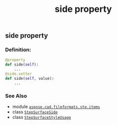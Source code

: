 ﻿---
title: side property
second_title: Aspose.CAD for Python via .NET API References
description: 
type: docs
weight: 60
url: /python-net/aspose.cad.fileformats.stp.items/stepsurfacestyleusage/side/
is_root: false
---

## side property

### Definition:
```python
@property
def side(self):
    ...
@side.setter
def side(self, value):
    ...
```

### See Also
* module [`aspose.cad.fileformats.stp.items`](../../)
* class [`StepSurfaceSide`](/cad/python-net/aspose.cad.fileformats.stp.items/stepsurfaceside)
* class [`StepSurfaceStyleUsage`](/cad/python-net/aspose.cad.fileformats.stp.items/stepsurfacestyleusage)
